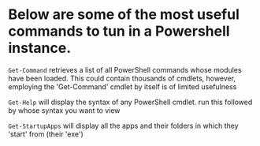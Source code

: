 # Below are some of the most useful commands to tun in a Powershell instance.

`Get-Command`
retrieves a list of all PowerShell commands whose modules have been loaded. This could contain thousands of cmdlets, however, employing the 'Get-Command' cmdlet by itself is of limited usefulness

`Get-Help`
will display the syntax of any PowerShell cmdlet. run this followed by whose syntax you want to view

`Get-StartupApps`
will display all the apps and their folders in which they 'start' from (their 'exe')
